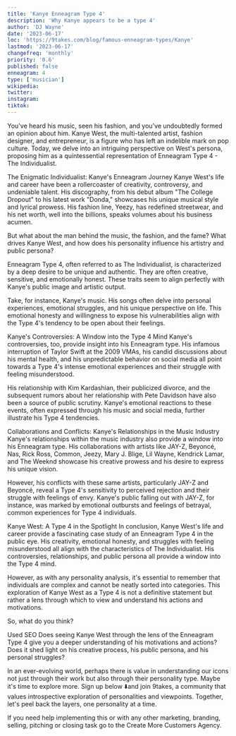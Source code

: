 ```yaml
---
title: 'Kanye Enneagram Type 4'
description: 'Why Kanye appears to be a type 4'
author: 'DJ Wayne'
date: '2023-06-17'
loc: 'https://9takes.com/blog/famous-enneagram-types/Kanye'
lastmod: '2023-06-17'
changefreq: 'monthly'
priority: '0.6'
published: false
enneagram: 4
type: ['musician']
wikipedia:
twitter:
instagram:
tiktok:
---
```




You've heard his music, seen his fashion, and you've undoubtedly formed an opinion about him. Kanye West, the multi-talented artist, fashion designer, and entrepreneur, is a figure who has left an indelible mark on pop culture. Today, we delve into an intriguing perspective on West's persona, proposing him as a quintessential representation of Enneagram Type 4 - The Individualist.

The Enigmatic Individualist: Kanye's Enneagram Journey
Kanye West's life and career have been a rollercoaster of creativity, controversy, and undeniable talent. His discography, from his debut album "The College Dropout" to his latest work "Donda," showcases his unique musical style and lyrical prowess. His fashion line, Yeezy, has redefined streetwear, and his net worth, well into the billions, speaks volumes about his business acumen.

But what about the man behind the music, the fashion, and the fame? What drives Kanye West, and how does his personality influence his artistry and public persona?

Enneagram Type 4, often referred to as The Individualist, is characterized by a deep desire to be unique and authentic. They are often creative, sensitive, and emotionally honest. These traits seem to align perfectly with Kanye's public image and artistic output.

Take, for instance, Kanye's music. His songs often delve into personal experiences, emotional struggles, and his unique perspective on life. This emotional honesty and willingness to expose his vulnerabilities align with the Type 4's tendency to be open about their feelings.

Kanye's Controversies: A Window into the Type 4 Mind
Kanye's controversies, too, provide insight into his Enneagram type. His infamous interruption of Taylor Swift at the 2009 VMAs, his candid discussions about his mental health, and his unpredictable behavior on social media all point towards a Type 4's intense emotional experiences and their struggle with feeling misunderstood.

His relationship with Kim Kardashian, their publicized divorce, and the subsequent rumors about her relationship with Pete Davidson have also been a source of public scrutiny. Kanye's emotional reactions to these events, often expressed through his music and social media, further illustrate his Type 4 tendencies.

Collaborations and Conflicts: Kanye's Relationships in the Music Industry
Kanye's relationships within the music industry also provide a window into his Enneagram type. His collaborations with artists like JAY-Z, Beyoncé, Nas, Rick Ross, Common, Jeezy, Mary J. Blige, Lil Wayne, Kendrick Lamar, and The Weeknd showcase his creative prowess and his desire to express his unique vision.

However, his conflicts with these same artists, particularly JAY-Z and Beyoncé, reveal a Type 4's sensitivity to perceived rejection and their struggle with feelings of envy. Kanye's public falling out with JAY-Z, for instance, was marked by emotional outbursts and feelings of betrayal, common experiences for Type 4 individuals.

Kanye West: A Type 4 in the Spotlight
In conclusion, Kanye West's life and career provide a fascinating case study of an Enneagram Type 4 in the public eye. His creativity, emotional honesty, and struggles with feeling misunderstood all align with the characteristics of The Individualist. His controversies, relationships, and public persona all provide a window into the Type 4 mind.

However, as with any personality analysis, it's essential to remember that individuals are complex and cannot be neatly sorted into categories. This exploration of Kanye West as a Type 4 is not a definitive statement but rather a lens through which to view and understand his actions and motivations.

So, what do you think?

Used SEO
Does seeing Kanye West through the lens of the Enneagram Type 4 give you a deeper understanding of his motivations and actions? Does it shed light on his creative process, his public persona, and his personal struggles?

In an ever-evolving world, perhaps there is value in understanding our icons not just through their work but also through their personality type. Maybe it's time to explore more. Sign up below ⬇️and join 9takes, a community that values introspective exploration of personalities and viewpoints. Together, let's peel back the layers, one personality at a time.

If you need help implementing this or with any other marketing, branding, selling, pitching or closing task go to the Create More Customers Agency.
